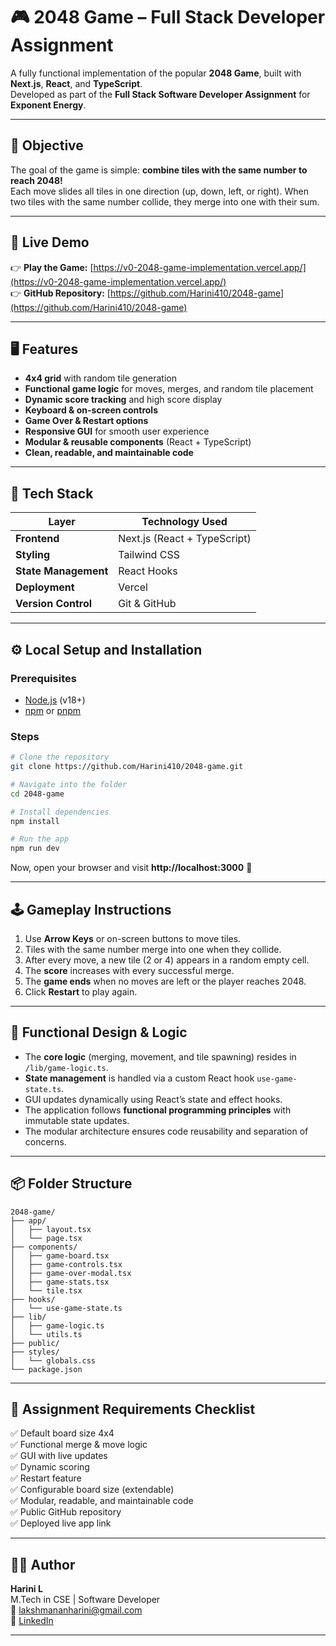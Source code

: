 # 🎮 2048 Game – Full Stack Developer Assignment

A fully functional implementation of the popular **2048 Game**, built with **Next.js**, **React**, and **TypeScript**.  
Developed as part of the **Full Stack Software Developer Assignment** for **Exponent Energy**.

---

## 🧩 Objective
The goal of the game is simple: **combine tiles with the same number to reach 2048!**  
Each move slides all tiles in one direction (up, down, left, or right). When two tiles with the same number collide, they merge into one with their sum.

---

## 🚀 Live Demo
👉 **Play the Game:** [https://v0-2048-game-implementation.vercel.app/](https://v0-2048-game-implementation.vercel.app/)  
👉 **GitHub Repository:** [https://github.com/Harini410/2048-game](https://github.com/Harini410/2048-game)

---

## 🖥️ Features
-  **4x4 grid** with random tile generation  
-  **Functional game logic** for moves, merges, and random tile placement  
-  **Dynamic score tracking** and high score display  
-  **Keyboard & on-screen controls**  
-  **Game Over & Restart options**  
-  **Responsive GUI** for smooth user experience  
-  **Modular & reusable components** (React + TypeScript)  
-  **Clean, readable, and maintainable code**

---

## 🧠 Tech Stack
| Layer | Technology Used |
|--------|----------------|
| **Frontend** | Next.js (React + TypeScript) |
| **Styling** | Tailwind CSS |
| **State Management** | React Hooks |
| **Deployment** | Vercel |
| **Version Control** | Git & GitHub |

---

## ⚙️ Local Setup and Installation

### Prerequisites
- [Node.js](https://nodejs.org/) (v18+)
- [npm](https://www.npmjs.com/) or [pnpm](https://pnpm.io/)

### Steps
```bash
# Clone the repository
git clone https://github.com/Harini410/2048-game.git

# Navigate into the folder
cd 2048-game

# Install dependencies
npm install

# Run the app
npm run dev
```

Now, open your browser and visit **http://localhost:3000** 🎯

---

## 🕹️ Gameplay Instructions
1. Use **Arrow Keys** or on-screen buttons to move tiles.  
2. Tiles with the same number merge into one when they collide.  
3. After every move, a new tile (2 or 4) appears in a random empty cell.  
4. The **score** increases with every successful merge.  
5. The **game ends** when no moves are left or the player reaches 2048.  
6. Click **Restart** to play again.

---

## 🧩 Functional Design & Logic
- The **core logic** (merging, movement, and tile spawning) resides in `/lib/game-logic.ts`.  
- **State management** is handled via a custom React hook `use-game-state.ts`.  
- GUI updates dynamically using React’s state and effect hooks.  
- The application follows **functional programming principles** with immutable state updates.  
- The modular architecture ensures code reusability and separation of concerns.

---

## 📦 Folder Structure
```
2048-game/
├── app/
│   ├── layout.tsx
│   └── page.tsx
├── components/
│   ├── game-board.tsx
│   ├── game-controls.tsx
│   ├── game-over-modal.tsx
│   ├── game-stats.tsx
│   └── tile.tsx
├── hooks/
│   └── use-game-state.ts
├── lib/
│   ├── game-logic.ts
│   └── utils.ts
├── public/
├── styles/
│   └── globals.css
└── package.json
```

---

## 🧾 Assignment Requirements Checklist
✅ Default board size 4x4  
✅ Functional merge & move logic  
✅ GUI with live updates  
✅ Dynamic scoring  
✅ Restart feature  
✅ Configurable board size (extendable)  
✅ Modular, readable, and maintainable code  
✅ Public GitHub repository  
✅ Deployed live app link  

---

## 🧑‍💻 Author
**Harini L**  
M.Tech in CSE | Software Developer  
📧 [lakshmananharini@gmail.com](mailto:lakshmananharini@gmail.com)  
🔗 [LinkedIn](https://www.linkedin.com/in/harini-lakshmanan-04)

---


